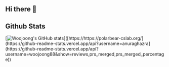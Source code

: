 ## Hi there 👋

<!--
**woojoong88/woojoong88** is a ✨ _special_ ✨ repository because its `README.md` (this file) appears on your GitHub profile.

Here are some ideas to get you started:

- 🔭 I’m currently working on ...
- 🌱 I’m currently learning ...
- 👯 I’m looking to collaborate on ...
- 🤔 I’m looking for help with ...
- 💬 Ask me about ...
- 📫 How to reach me: ...
- 😄 Pronouns: ...
- ⚡ Fun fact: ...
-->

## Github Stats
[![Woojoong's GitHub stats]([https://github-readme-stats.vercel.app/api?username=anuraghazra](https://github-readme-stats.vercel.app/api?username=woojoong88&show=reviews,prs_merged,prs_merged_percentage))]([https://https://polarbear-cslab.org/](https://github-readme-stats.vercel.app/api?username=anuraghazra](https://github-readme-stats.vercel.app/api?username=woojoong88&show=reviews,prs_merged,prs_merged_percentage))
